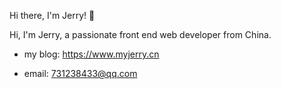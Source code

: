Hi there, I'm Jerry! 👋

Hi, I'm Jerry, a passionate front end web developer from China.

- my blog: https://www.myjerry.cn

- email: 731238433@qq.com
